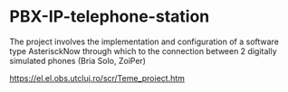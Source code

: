 # PBX-IP-telephone-station
The project involves the implementation and configuration of a software type AsterisckNow through which to the connection between 2 digitally simulated phones (Bria Solo, ZoiPer)

https://el.el.obs.utcluj.ro/scr/Teme_proiect.htm

